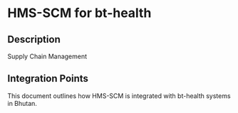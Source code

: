 # HMS-SCM for bt-health

## Description

Supply Chain Management

## Integration Points

This document outlines how HMS-SCM is integrated with bt-health systems in Bhutan.

